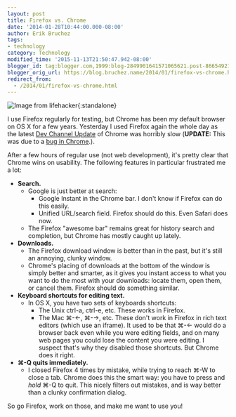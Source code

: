 ```yaml
---
layout: post
title: Firefox vs. Chrome
date: '2014-01-28T10:44:00.000-08:00'
author: Erik Bruchez
tags:
- technology
category: Technology
modified_time: '2015-11-13T21:50:47.942-08:00'
blogger_id: tag:blogger.com,1999:blog-2849901641571065621.post-8665492127808090390
blogger_orig_url: https://blog.bruchez.name/2014/01/firefox-vs-chrome.html
redirect_from:
  - /2014/01/firefox-vs-chrome.html
---
```


![Image from lifehacker](https://raw.githubusercontent.com/ebruchez/public/master/Blog%20posts/images/2014-01-28-firefox-chrome.jpg){:standalone}

I use Firefox regularly for testing, but Chrome has been my default browser on OS X for a few years. Yesterday I used Firefox again the whole day as the latest [Dev Channel Update](http://googlechromereleases.blogspot.com/2014/01/dev-channel-update_21.html) of Chrome was horribly slow (__UPDATE:__ This was due to a [bug in Chrome](https://code.google.com/p/chromium/issues/detail?id=338139).).

After a few hours of regular use (not web development), it's pretty clear that Chrome wins on usability. The following features in particular frustrated me a lot:

- __Search.__
    - Google is just better at search:
        - Google Instant in the Chrome bar. I don't know if Firefox can do this easily.
        - Unified URL/search field. Firefox should do this. Even Safari does now.
    - The Firefox "awesome bar" remains great for history search and completion, but Chrome has mostly caught up lately.
- __Downloads.__
    - The Firefox download window is better than in the past, but it's still an annoying, clunky window.
    - Chrome's placing of downloads at the bottom of the window is simply better and smarter, as it gives you instant access to what you want to do the most with your downloads: locate them, open them, or cancel them. Firefox should do something similar.
- __Keyboard shortcuts for editing text.__
    - In OS X, you have two sets of keyboards shortcuts:
        - The Unix ctrl-a, ctrl-e, etc. These works in Firefox.
        - The Mac ⌘-←, ⌘-→, etc. These don't work in Firefox in rich text editors (which use an iframe). It used to be that ⌘-← would do a browser back even while you were editing fields, and on many web pages you could lose the content you were editing. I suspect that's why they disabled those shortcuts. But Chrome does it right.
- __⌘-Q quits immediately.__
    - I closed Firefox 4 times by mistake, while trying to reach ⌘-W to close a tab. Chrome does this the smart way: you have to press and *hold* ⌘-Q to quit. This nicely filters out mistakes, and is way better than a clunky confirmation dialog.

So go Firefox, work on those, and make me want to use you!

[^1]: http://lifehacker.com/chrome-vs-firefox-your-best-arguments-1462628969
